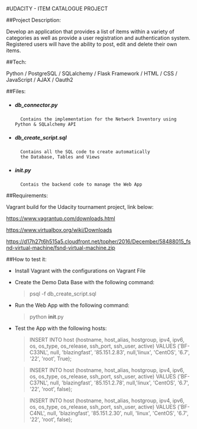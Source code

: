 
#UDACITY - ITEM CATALOGUE PROJECT

##Project Description:

Develop an application that provides a list of items within a variety of categories as well as provide a user registration and authentication system. Registered users will have the ability to post, edit and delete their own items.



##Tech:

Python / PostgreSQL / SQLalchemy / Flask Framework / HTML / CSS / JavaScript / AJAX / Oauth2

##Files:

- ##### db_connector.py

        Contains the implementation for the Network Inventory using Python & SQLalchemy API
        
- ##### db_create_script.sql

        Contains all the SQL code to create automatically 
        the Database, Tables and Views

        
- ##### __init__.py

        Contais the backend code to manage the Web App 

##Requirements:

Vagrant build for the Udacity tournament project, link below:

https://www.vagrantup.com/downloads.html

https://www.virtualbox.org/wiki/Downloads

https://d17h27t6h515a5.cloudfront.net/topher/2016/December/58488015_fsnd-virtual-machine/fsnd-virtual-machine.zip 

##How to test it:

- Install Vagrant with the configurations on Vagrant File

- Create the Demo Data Base with the following command:

    > psql -f db_create_script.sql

- Run the Web App with the following command:

    > python __init__.py

- Test the App with the following hosts:

    > INSERT INTO host (hostname, host_alias, hostgroup, ipv4, ipv6, os, os_type, os_release, ssh_port, ssh_user, active)
      VALUES ('BF-C33NL', null, 'blazingfast', '85.151.2.83', null,'linux', 'CentOS', '6.7', '22', 'root', True);

    > INSERT INTO host (hostname, host_alias, hostgroup, ipv4, ipv6, os, os_type, os_release, ssh_port, ssh_user, active)
      VALUES ('BF-C37NL', null, 'blazingfast', '85.151.2.78', null,'linux', 'CentOS', '6.7', '22', 'root', false);

    > INSERT INTO host (hostname, host_alias, hostgroup, ipv4, ipv6, os, os_type, os_release, ssh_port, ssh_user, active)
    VALUES ('BF-C4NL', null, 'blazingfast', '85.151.2.30', null, 'linux', 'CentOS', '6.7', '22', 'root', false);











